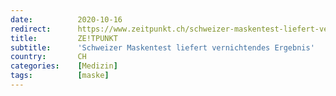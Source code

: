 ```yaml
---
date:          2020-10-16
redirect:      https://www.zeitpunkt.ch/schweizer-maskentest-liefert-vernichtendes-ergebnis
title:         ZE!TPUNKT
subtitle:      'Schweizer Maskentest liefert vernichtendes Ergebnis'
country:       CH
categories:    [Medizin]
tags:          [maske]
---
```

